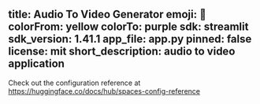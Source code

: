 title: Audio To Video Generator
emoji: 🐨
colorFrom: yellow
colorTo: purple
sdk: streamlit
sdk_version: 1.41.1
app_file: app.py
pinned: false
license: mit
short_description: audio to video application
---

Check out the configuration reference at https://huggingface.co/docs/hub/spaces-config-reference
